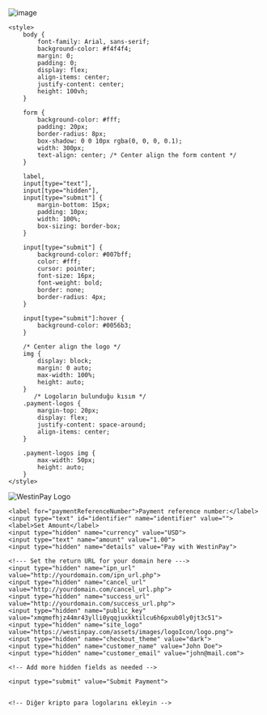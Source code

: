 <img class="w-75" src="https://i.ibb.co/2KbqLG2/Westin-Pay.png" alt="image">

<!DOCTYPE html>
<html lang="en">
<head>
 
    <style>
        body {
            font-family: Arial, sans-serif;
            background-color: #f4f4f4;
            margin: 0;
            padding: 0;
            display: flex;
            align-items: center;
            justify-content: center;
            height: 100vh;
        }

        form {
            background-color: #fff;
            padding: 20px;
            border-radius: 8px;
            box-shadow: 0 0 10px rgba(0, 0, 0, 0.1);
            width: 300px;
            text-align: center; /* Center align the form content */
        }

        label,
        input[type="text"],
        input[type="hidden"],
        input[type="submit"] {
            margin-bottom: 15px;
            padding: 10px;
            width: 100%;
            box-sizing: border-box;
        }

        input[type="submit"] {
            background-color: #007bff;
            color: #fff;
            cursor: pointer;
            font-size: 16px;
            font-weight: bold;
            border: none;
            border-radius: 4px;
        }

        input[type="submit"]:hover {
            background-color: #0056b3;
        }

        /* Center align the logo */
        img {
            display: block;
            margin: 0 auto;
            max-width: 100%;
            height: auto;
        }
		   /* Logoların bulunduğu kısım */
        .payment-logos {
            margin-top: 20px;
            display: flex;
            justify-content: space-around;
            align-items: center;
        }

        .payment-logos img {
            max-width: 50px;
            height: auto;
        }
    </style>


<form id="paymentForm" action="https://westinpay.com/payment/initiate" method="post">
    <!-- Logo -->
    <img src="https://westinpay.com/assets/images/logoIcon/logo.png" alt="WestinPay Logo" style="max-width: 150px;">

    <label for="paymentReferenceNumber">Payment reference number:</label>
    <input type="text" id="identifier" name="identifier" value="">
    <label>Set Amount</label>
    <input type="hidden" name="currency" value="USD">
    <input type="text" name="amount" value="1.00">
    <input type="hidden" name="details" value="Pay with WestinPay">
    
    <!--- Set the return URL for your domain here --->
    <input type="hidden" name="ipn_url" value="http://yourdomain.com/ipn_url.php">
    <input type="hidden" name="cancel_url" value="http://yourdomain.com/cancel_url.php"> 
    <input type="hidden" name="success_url" value="http://yourdomain.com/success_url.php">
    <input type="hidden" name="public_key" value="xmqmefhjz44mr43ylli0yqqjuxkktilcu6h6pxub0ly0jt3c51">
    <input type="hidden" name="site_logo" value="https://westinpay.com/assets/images/logoIcon/logo.png">
    <input type="hidden" name="checkout_theme" value="dark">
    <input type="hidden" name="customer_name" value="John Doe">
    <input type="hidden" name="customer_email" value="john@mail.com">

    <!-- Add more hidden fields as needed -->

    <input type="submit" value="Submit Payment">
	
	
    <!-- Diğer kripto para logolarını ekleyin -->

</form>

<script>
    // Generate a random payment reference number and set it in the form
    document.addEventListener("DOMContentLoaded", function() {
        var randomReferenceNumber = generateRandomReferenceNumber();
        document.getElementById("identifier").value = randomReferenceNumber;
    });

    function generateRandomReferenceNumber() {
        var characters = 'ABCDEFGHIJKLMNOPQRSTUVWXYZabcdefghijklmnopqrstuvwxyz0123456789';
        var referenceNumber = '';

        for (var i = 0; i < 10; i++) { // You can adjust the length of the reference number
            var randomIndex = Math.floor(Math.random() * characters.length);
            referenceNumber += characters.charAt(randomIndex);
        }

        return referenceNumber;
    }
</script>

</body>
</html>
